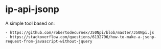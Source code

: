 # ip-api-jsonp

A simple tool based on:

    - https://github.com/robertodecurnex/J50Npi/blob/master/J50Npi.js
    - https://stackoverflow.com/questions/6132796/how-to-make-a-jsonp-request-from-javascript-without-jquery
